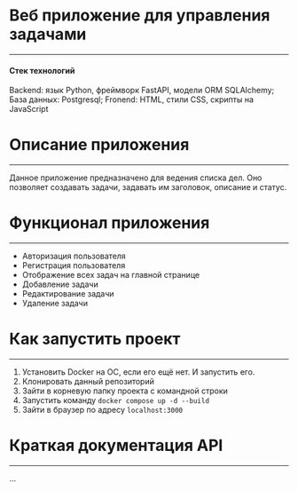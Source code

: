 # Веб приложение для управления задачами
---
#### Стек технологий
Backend: язык Python, фреймворк FastAPI, модели ORM SQLAlchemy;
База данных: Postgresql;
Fronend: HTML, стили CSS, скрипты на JavaScript

# Описание приложения
---
Данное приложение предназначено для ведения списка дел. Оно позволяет создавать задачи, задавать им заголовок, описание и статус.
# Функционал приложения
---
- Авторизация пользователя
- Регистрация пользователя
- Отображение всех задач на главной странице
- Добавление задачи
- Редактирование задачи
- Удаление задачи
# Как запустить проект
---
1. Установить Docker на ОС, если его ещё нет. И запустить его.
2. Клонировать данный репозиторий
3. Зайти в корневую папку проекта с командной строки
4. Запустить команду ```docker compose up -d --build```
5. Зайти в браузер по адресу ```localhost:3000```
# Краткая документация API
---
...